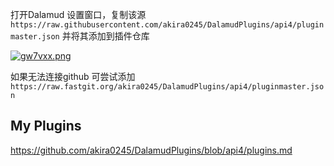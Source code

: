 打开Dalamud 设置窗口，复制该源  
`https://raw.githubusercontent.com/akira0245/DalamudPlugins/api4/pluginmaster.json` 并将其添加到插件仓库

[![gw7vxx.png](https://z3.ax1x.com/2021/05/12/gw7vxx.png)](https://imgtu.com/i/gw7vxx)

如果无法连接github 可尝试添加`https://raw.fastgit.org/akira0245/DalamudPlugins/api4/pluginmaster.json`


## My Plugins

https://github.com/akira0245/DalamudPlugins/blob/api4/plugins.md
